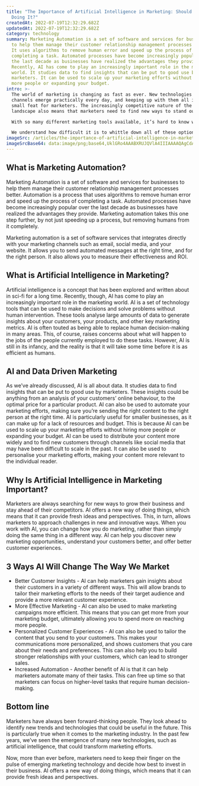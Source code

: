 ```yaml
---
title: "The Importance of Artificial Intelligence in Marketing: Should You Be
  Doing It?"
createdAt: 2022-07-19T12:32:29.682Z
updatedAt: 2022-07-19T12:32:29.682Z
category: technology
summary: Marketing Automation is a set of software and services for businesses
  to help them manage their customer relationship management processes better.
  It uses algorithms to remove human error and speed up the process of
  completing a task. Automated processes have become increasingly popular over
  the last decade as businesses have realized the advantages they provide.
  Recently, AI has come to play an increasingly important role in the marketing
  world. It studies data to find insights that can be put to good use by
  marketers. It can be used to scale up your marketing efforts without hiring
  more people or expanding your budget.
intro: >-
  The world of marketing is changing as fast as ever. New technologies and
  channels emerge practically every day, and keeping up with them all is no
  small feat for marketers. The increasingly competitive nature of the marketing
  landscape also means that marketers need to find new ways to stand out. 

  With so many different marketing tools available, it’s hard to know which ones are worth your time and money.

  We understand how difficult it is to whittle down all of these options when you’re trying to decide how best to invest in your business. As such, we’ve written this blog post with you in mind; we want to help you make the right decisions about these different marketing strategies.
imageSrc: /articles/the-importance-of-artificial-intelligence-in-marketing-should-you-be-doing-it.png
imageSrcBase64: data:image/png;base64,UklGRo4AAABXRUJQVlA4IIIAAAAQAgCdASoKAAoAAUAmJbACdAYs3ZyHqMxAAP78ojdkJ/kAdtP5w67oVKWl6AWoK5xA87kW8kZvupgQTrz455nnjCek7RI1tGfpu9m8dTOaNAYmQ+7fZP0n0XLH69fs5o3fklsm78cnqzJdSYe+lBKpi2uWMU1/puP/wb/1DXb6ygAA
---
```


## What is Marketing Automation?

Marketing Automation is a set of software and services for businesses to help them manage their customer relationship management processes better.
Automation is a process that uses algorithms to remove human error and speed up the process of completing a task.
Automated processes have become increasingly popular over the last decade as businesses have realized the advantages they provide.
Marketing automation takes this one step further, by not just speeding up a process, but removing humans from it completely.

Marketing automation is a set of software services that integrates directly with your marketing channels such as email, social media, and your website. It allows you to send automated messages at the right time, and for the right person. It also allows you to measure their effectiveness and ROI.

## What is Artificial Intelligence in Marketing?

Artificial intelligence is a concept that has been explored and written about in sci-fi for a long time. Recently, though, AI has come to play an increasingly important role in the marketing world.
AI is a set of technology tools that can be used to make decisions and solve problems without human intervention.
These tools analyse large amounts of data to generate insights about your customers, your products, and other key marketing metrics.
AI is often touted as being able to replace human decision-making in many areas. This, of course, raises concerns about what will happen to the jobs of the people currently employed to do these tasks.
However, AI is still in its infancy, and the reality is that it will take some time before it is as efficient as humans.

## AI and Data Driven Marketing

As we’ve already discussed, AI is all about data. It studies data to find insights that can be put to good use by marketers. These insights could be anything from an analysis of your customers’ online behaviour, to the optimal price for a particular product. AI can also be used to automate your marketing efforts, making sure you’re sending the right content to the right person at the right time. AI is particularly useful for smaller businesses, as it can make up for a lack of resources and budget. This is because AI can be used to scale up your marketing efforts without hiring more people or expanding your budget.
AI can be used to distribute your content more widely and to find new customers through channels like social media that may have been difficult to scale in the past. It can also be used to personalise your marketing efforts, making your content more relevant to the individual reader.

## Why Is Artificial Intelligence in Marketing Important?

Marketers are always searching for new ways to grow their business and stay ahead of their competitors. AI offers a new way of doing things, which means that it can provide fresh ideas and perspectives. This, in turn, allows marketers to approach challenges in new and innovative ways.
When you work with AI, you can change how you do marketing, rather than simply doing the same thing in a different way. AI can help you discover new marketing opportunities, understand your customers better, and offer better customer experiences.

## 3 Ways AI Will Change The Way We Market

- Better Customer Insights - AI can help marketers gain insights about their customers in a variety of different ways. This will allow brands to tailor their marketing efforts to the needs of their target audience and provide a more relevant customer experience.
- More Effective Marketing - AI can also be used to make marketing campaigns more efficient. This means that you can get more from your marketing budget, ultimately allowing you to spend more on reaching more people.
- Personalized Customer Experiences - AI can also be used to tailor the content that you send to your customers. This makes your communications more personalized, and shows customers that you care about their needs and preferences. This can also help you to build stronger relationships with your customers, which can lead to stronger sales.
- Increased Automation - Another benefit of AI is that it can help marketers automate many of their tasks. This can free up time so that marketers can focus on higher-level tasks that require human decision-making.

## Bottom line

Marketers have always been forward-thinking people. They look ahead to identify new trends and technologies that could be useful in the future.
This is particularly true when it comes to the marketing industry. In the past few years, we’ve seen the emergence of many new technologies, such as artificial intelligence, that could transform marketing efforts.

Now, more than ever before, marketers need to keep their finger on the pulse of emerging marketing technology and decide how best to invest in their business. AI offers a new way of doing things, which means that it can provide fresh ideas and perspectives.
